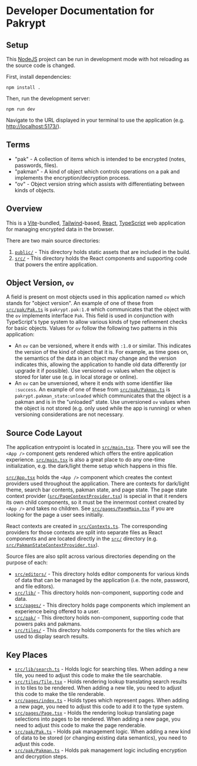 # Developer Documentation for Pakrypt

## Setup

This [NodeJS](https://nodejs.org/) project can be run in development mode with hot reloading as the source code is changed.

First, install dependencies:

```
npm install .
```

Then, run the development server:

```
npm run dev
```

Navigate to the URL displayed in your terminal to use the application (e.g. [http://localhost:5173/](http://localhost:5173/)).

## Terms

* "pak" - A collection of items which is intended to be encrypted (notes, passwords, files).
* "pakman" - A kind of object which controls operations on a pak and implements the encryption/decryption process.
* "ov" - Object version string which assists with differentiating between kinds of objects.

## Overview

This is a [Vite](https://vitejs.dev/)-bundled, [Tailwind](https://tailwindcss.com/)-based, [React](https://react.dev/), [TypeScript](https://www.typescriptlang.org/) web application for managing encrypted data in the browser.

There are two main source directories:

1. [`public/`](../public/) - This directory holds static assets that are included in the build.
2. [`src/`](../src/) - This directory holds the React components and supporting code that powers the entire application.

## Object Version, `ov`

A field is present on most objects used in this application named `ov` which stands for "object version". An example of one of these from [`src/pak/Pak.ts`](../src/pak/Pak.ts) is `pakrypt.pak:1.0` which communicates that the object with the `ov` implements interface `Pak`. This field is used in conjunction with TypeScript's type system to allow various kinds of type refinement checks for basic objects. Values for `ov` follow the following two patterns in this application:

* An `ov` can be versioned, where it ends with `:1.0` or similar. This indicates the version of the kind of object that it is. For example, as time goes on, the semantics of the data in an object may change and the version indicates this, allowing the application to handle old data differently (or upgrade it if possible). Use versioned `ov` values when the object is stored for later use (e.g. in local storage or online).
* An `ov` can be unversioned, where it ends with some identifier like `:success`. An example of one of these from [`src/pak/Pakman.ts`](../src/pak/Pakman.ts) is `pakrypt.pakman_state:unloaded` which communicates that the object is a pakman and is in the "unloaded" state. Use unversioned `ov` values when the object is not stored (e.g. only used while the app is running) or when versioning considerations are not necessary.

## Source Code Layout

The application entrypoint is located in [`src/main.tsx`](../src/main.tsx). There you will see the `<App />` component gets rendered which offers the entire application experience. [`src/main.tsx`](../src/main.tsx) is also a great place to do any one-time initialization, e.g. the dark/light theme setup which happens in this file.

[`src/App.tsx`](../src/App.tsx) holds the `<App />` component which creates the context providers used throughout the application. There are contexts for dark/light theme, search bar contents, pakman state, and page state. The page state context provider ([`src/PageContextProvider.tsx`](../src/PageContextProvider.tsx)) is special in that it renders its own child components, so it must be the innermost context created by `<App />` and takes no children. See [`src/pages/PageMain.tsx`](../src/pages/PageMain.tsx) if you are looking for the page a user sees initially.

React contexts are created in [`src/Contexts.ts`](../src/Contexts.ts). The corresponding providers for those contexts are split into separate files as React components and are located directly in the [`src/`](../src/) directory (e.g. [`src/PakmanStateContextProvider.tsx`](../src/PakmanStateContextProvider.tsx)).

Source files are also split across various directories depending on the purpose of each:

* [`src/editors/`](../src/editors/) - This directory holds editor components for various kinds of data that can be managed by the application (i.e. the note, password, and file editors).
* [`src/lib/`](../src/lib/) - This directory holds non-component, supporting code and data.
* [`src/pages/`](../src/pages/) - This directory holds page components which implement an experience being offered to a user.
* [`src/pak/`](../src/pak/) - This directory holds non-component, supporting code that powers paks and pakmans.
* [`src/tiles/`](../src/tiles/) - This directory holds components for the tiles which are used to display search results.

## Key Places

* [`src/lib/search.ts`](../src/lib/search.ts) - Holds logic for searching tiles. When adding a new tile, you need to adjust this code to make the tile searchable.
* [`src/tiles/Tile.tsx`](../src/tiles/Tile.tsx) - Holds rendering lookup translating search results in to tiles to be rendered. When adding a new tile, you need to adjust this code to make the tile renderable.
* [`src/pages/index.ts`](../src/pages/index.ts) - Holds types which represent pages. When adding a new page, you need to adjust this code to add it to the type system.
* [`src/pages/Page.tsx`](../src/pages/Page.tsx) - Holds the rendering lookup translating page selections into pages to be rendered. When adding a new page, you need to adjust this code to make the page renderable.
* [`src/pak/Pak.ts`](../src/pak/Pak.ts) - Holds pak management logic. When adding a new kind of data to be stored (or changing existing data semantics), you need to adjust this code.
* [`src/pak/Pakman.ts`](../src/pak/Pakman.ts) - Holds pak management logic including encryption and decryption steps.

